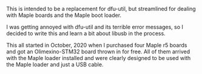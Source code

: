 This is intended to be a replacement for dfu-util, but streamlined for dealing
with Maple boards and the Maple boot loader.

I was getting annoyed with dfu-util and its terrible error messages,
so I decided to write this and learn a bit about libusb in the process.

This all started in October, 2020 when I purchased four Maple r5 boards and
got an Olimexino-STM32 board thrown in for free.  All of them arrived with
the Maple loader installed and were clearly designed to be used with
the Maple loader and just a USB cable.
